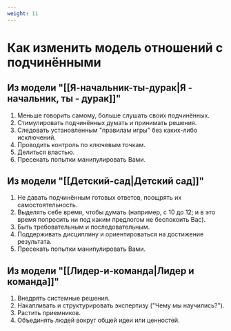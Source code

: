```yaml
---
weight: 11
---
```

# Как изменить модель отношений с подчинёнными

## Из модели "[[Я-начальник-ты-дурак|Я - начальник, ты - дурак]]"
1. Меньше говорить самому, больше слушать своих подчинённых.
2. Стимулировать подчинённых думать и принимать решения.
3. Следовать установленным "правилам игры" без каких-либо исключений.
4. Проводить контроль по ключевым точкам.
5. Делиться властью.
6. Пресекать попытки манипулировать Вами.

## Из модели "[[Детский-сад|Детский сад]]"
1. Не давать подчинённым готовых ответов, поощрять их самостоятельность.
2. Выделять себе время, чтобы думать (например, с 10 до 12; и в это время попросить ни под каким предлогом не беспокоить Вас).
3. Быть требовательным и последовательным.
4. Поддерживать дисциплину и ориентироваться на достижение результата.
5. Пресекать попытки манипулировать Вами.

## Из модели "[[Лидер-и-команда|Лидер и команда]]"
1. Внедрять системные решения.
2. Накапливать и структурировать экспертизу ("Чему мы научились?").
3. Растить приемников.
4. Объединять людей вокруг общей идеи или ценностей.